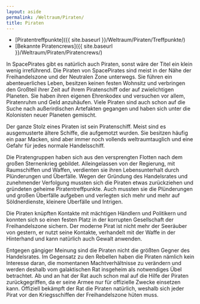 ```yaml
---
layout: aside
permalink: /Weltraum/Piraten/
title: Piraten
---
```


- [Piratentreffpunkte]({{ site.baseurl }}/Weltraum/Piraten/Treffpunkte/)
- [Bekannte Piratencrews]({{ site.baseurl }}/Weltraum/Piraten/Piratencrews/)

In SpacePirates gibt es natürlich auch Piraten, sonst wäre der Titel ein klein wenig irreführend. Die Piraten von SpacePirates sind meist in der Nähe der Freihandelszone und der Neutralen Zone unterwegs. Sie führen ein abenteuerliches Leben, besitzen keinen festen Wohnsitz und verbringen den Großteil ihrer Zeit auf ihrem Piratenschiff oder auf zwielichtigen Planeten. Sie haben ihren eigenen Ehrenkodex und versuchen vor allem, Piratenruhm und Geld anzuhäufen. Viele Piraten sind auch schon auf die Suche nach außerirdischen Artefakten gegangen und haben sich unter die Kolonisten neuer Planeten gemischt.

Der ganze Stolz eines Piraten ist sein Piratenschiff. Meist sind es ausgemusterte ältere Schiffe, die aufgemotzt wurden. Sie besitzen häufig ein paar Macken, sind aber immer noch vollends weltraumtauglich und eine Gefahr für jedes normale Handelsschiff.

Die Piratengruppen haben sich aus den versprengten Flotten nach dem großen Sternenkrieg gebildet. Alleingelassen von der Regierung, mit Raumschiffen und Waffen, verdienten sie ihren Lebensunterhalt durch Plünderungen und Überfälle. Wegen der Gründung des Handelsrates und zunehmender Verfolgung mussten sich die Piraten etwas zurückziehen und gründeten geheime Piratentreffpunkte. Auch mussten sie die Plünderungen und großen Überfälle aufgeben und verlegten sich mehr und mehr auf Söldnerdienste, kleinere Überfälle und Intrigen.

Die Piraten knüpften Kontakte mit mächtigen Händlern und Politikern und konnten sich so einen festen Platz in der korrupten Gesellschaft der Freihandelszone sichern. Der moderne Pirat ist nicht mehr der Seeräuber von gestern, er nutzt seine Kontakte, verhandelt mit der Waffe in der Hinterhand und kann natürlich auch Gewalt anwenden.

Entgegen gängiger Meinung sind die Piraten nicht die größten Gegner des Handelsrates. Im Gegensatz zu den Rebellen haben die Piraten nämlich kein Interesse daran, die momentanen Machtverhältnisse zu verändern und werden deshalb vom galaktischen Rat insgeheim als notwendiges Übel betrachtet. Ab und an hat der Rat auch schon mal auf die Hilfe der Piraten zurückgegriffen, da er seine Armee nur für offizielle Zwecke einsetzen kann. Offiziell bekämpft der Rat die Piraten natürlich, weshalb sich jeder Pirat vor den Kriegsschiffen der Freihandelszone hüten muss.
